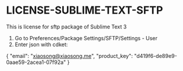 # LICENSE-SUBLIME-TEXT-SFTP
This is license for sftp package of Sublime Text 3

1. Go to Preferences/Package Settings/SFTP/Settings - User
2. Enter json with cdket:

{
	"email": "xiaosong@xiaosong.me",
	"product_key": "d419f6-de89e9-0aae59-2acea1-07f92a"
}
